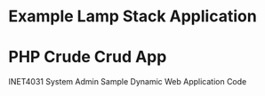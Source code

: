 # Example Lamp Stack Application
# PHP Crude Crud App
INET4031 System Admin Sample Dynamic Web Application Code
